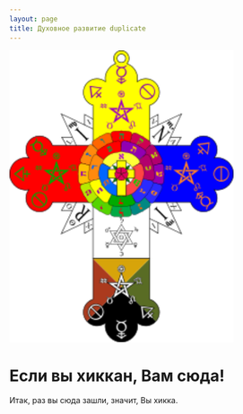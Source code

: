 ```yaml
---
layout: page
title: Духовное развитие duplicate
---
```


<img src="/images/slider/Эмблема GD.png" alt="alt text" class="pull-left" title="Title" width="400" />

# Если вы хиккан, Вам сюда!


Итак, раз вы сюда зашли, значит, Вы хикка. 
